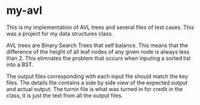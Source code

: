 # my-avl
This is my implementation of AVL trees and several files of test cases. This was a project for my data structures class.

AVL trees are Binary Search Trees that self balance. This means that the difference of the height of all leaf nodes of any given node is always less than 2.
This elimnates the problem that occurs when inputing a sorted list into a BST.

The output files corresponding with each input file should match the key files.
The details file contains a side by side view of the expected output and actual output.
The turnin file is what was turned in for credit in the class, it is just the text from all the output files.
